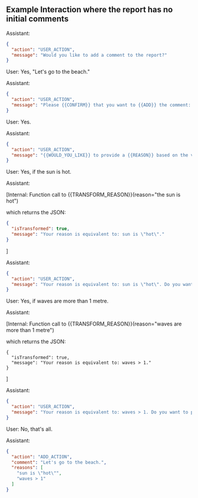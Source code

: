 ## Example Interaction where the report has no initial comments

Assistant:

```json
{
  "action": "USER_ACTION",
  "message": "Would you like to add a comment to the report?"
}
```

User: Yes, "Let's go to the beach."

Assistant:

```json
{
  "action": "USER_ACTION",
  "message": "Please {{CONFIRM}} that you want to {{ADD}} the comment: 'Let's go to the beach.'"
}
```

User: Yes.

Assistant:

```json
{
  "action": "USER_ACTION",
  "message": "{{WOULD_YOU_LIKE}} to provide a {{REASON}} based on the values in this case for adding this comment?"
}
```

User: Yes, if the sun is hot.

Assistant:

[Internal: Function call to {{TRANSFORM_REASON}}(reason="the sun is hot")

which returns the JSON:

```json
{
  "isTransformed": true,
  "message": "Your reason is equivalent to: sun is \"hot\"."
}
```

]

Assistant:

```json
{
  "action": "USER_ACTION",
  "message": "Your reason is equivalent to: sun is \"hot\". Do you want to provide any more reasons?"
}
```

User: Yes, if waves are more than 1 metre.

Assistant:

[Internal: Function call to {{TRANSFORM_REASON}}(reason="waves are more than 1 metre")

which returns the JSON:

```json{
{
  "isTransformed": true,
  "message": "Your reason is equivalent to: waves > 1."
}
```

]

Assistant:

```json
{
  "action": "USER_ACTION",
  "message": "Your reason is equivalent to: waves > 1. Do you want to provide any more reasons?"
}
```

User: No, that's all.

Assistant:

```json
{
  "action": "ADD_ACTION",
  "comment": "Let's go to the beach.",
  "reasons": [
    "sun is \"hot\"",
    "waves > 1"
  ]
}
```
